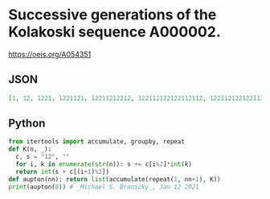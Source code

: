 # Successive generations of the Kolakoski sequence A000002\.
https://oeis.org/A054351
## JSON
```JSON
[1, 12, 1221, 1221121, 12211212212, 122112122122112112, 1221121221221121122121121221, 1221121221221121122121121221121121221221121, 12211212212211211221211212211211212212211212212112112212211212212]
```
## Python
```Python
from itertools import accumulate, groupby, repeat
def K(n, _):
  c, s = "12", ""
  for i, k in enumerate(str(n)): s += c[i%2]*int(k)
  return int(s + c[(i+1)%2])
def aupton(nn): return list(accumulate(repeat(1, nn+1), K))
print(aupton(8)) # _Michael S. Branicky_, Jan 12 2021
```
